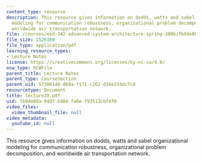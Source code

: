 ```yaml
---
content_type: resource
description: This resource gives information on dodds, watts and sabel organizational
  modeling for communication robustness, organizational problem decomposition, and
  worldwide air transportation network.
file: /courses/esd-342-advanced-system-architecture-spring-2006/fb9de88a949fbd84fa6ef93513cbf4f0_lecture20.pdf
file_size: 1526160
file_type: application/pdf
learning_resource_types:
- Lecture Notes
license: https://creativecommons.org/licenses/by-nc-sa/4.0/
ocw_type: OCWFile
parent_title: Lecture Notes
parent_type: CourseSection
parent_uid: 57306148-d68a-f171-c262-d16e334dc7c8
resourcetype: Document
title: lecture20.pdf
uid: fb9de88a-949f-bd84-fa6e-f93513cbf4f0
video_files:
  video_thumbnail_file: null
video_metadata:
  youtube_id: null
---
```

This resource gives information on dodds, watts and sabel organizational modeling for communication robustness, organizational problem decomposition, and worldwide air transportation network.
